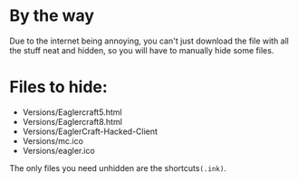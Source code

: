# By the way

Due to the internet being annoying, you can't just download the file with all the stuff neat and hidden, so you will have to manually hide some files.

# Files to hide:

- Versions/Eaglercraft5.html
- Versions/Eaglercraft8.html
- Versions/EaglerCraft-Hacked-Client
- Versions/mc.ico
- Versions/eagler.ico

The only files you need unhidden are the shortcuts```(.ink)```.
